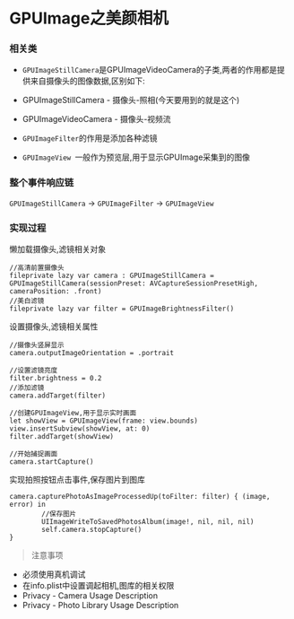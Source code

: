 # GPUImage之美颜相机

### 相关类
* `GPUImageStillCamera`是GPUImageVideoCamera的子类,两者的作用都是提供来自摄像头的图像数据,区别如下:
 * GPUImageStillCamera - 摄像头-照相(今天要用到的就是这个)
 * GPUImageVideoCamera - 摄像头-视频流

* `GPUImageFilter`的作用是添加各种滤镜
* `GPUImageView `一般作为预览层,用于显示GPUImage采集到的图像

### 整个事件响应链
`GPUImageStillCamera` -> `GPUImageFilter` -> `GPUImageView`
### 实现过程
懒加载摄像头,滤镜相关对象
```
//高清前置摄像头
fileprivate lazy var camera : GPUImageStillCamera = GPUImageStillCamera(sessionPreset: AVCaptureSessionPresetHigh, cameraPosition: .front)
//美白滤镜
fileprivate lazy var filter = GPUImageBrightnessFilter()
```
设置摄像头,滤镜相关属性
```
//摄像头竖屏显示
camera.outputImageOrientation = .portrait
  
//设置滤镜亮度
filter.brightness = 0.2
//添加滤镜
camera.addTarget(filter)
   
//创建GPUImageView,用于显示实时画面
let showView = GPUImageView(frame: view.bounds)
view.insertSubview(showView, at: 0)
filter.addTarget(showView)
    
//开始捕捉画面
camera.startCapture()
```
实现拍照按钮点击事件,保存图片到图库
```
camera.capturePhotoAsImageProcessedUp(toFilter: filter) { (image, error) in     
        //保存图片
        UIImageWriteToSavedPhotosAlbum(image!, nil, nil, nil)    
        self.camera.stopCapture()
}
```
> 注意事项

* 必须使用真机调试
* 在info.plist中设置调起相机,图库的相关权限
 * Privacy - Camera Usage Description
 * Privacy - Photo Library Usage Description